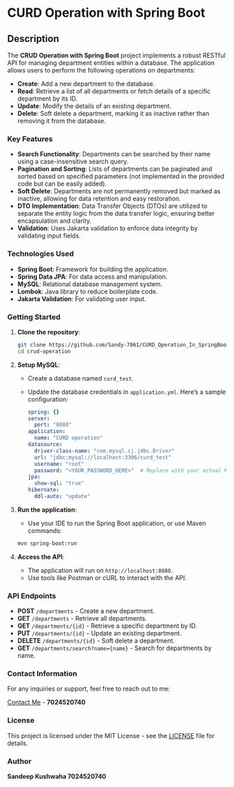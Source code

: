 # CURD Operation with Spring Boot

## Description
The **CRUD Operation with Spring Boot** project implements a robust RESTful API for managing department entities within a database. The application allows users to perform the following operations on departments:

- **Create**: Add a new department to the database.
- **Read**: Retrieve a list of all departments or fetch details of a specific department by its ID.
- **Update**: Modify the details of an existing department.
- **Delete**: Soft delete a department, marking it as inactive rather than removing it from the database.

### Key Features
- **Search Functionality**: Departments can be searched by their name using a case-insensitive search query.
- **Pagination and Sorting**: Lists of departments can be paginated and sorted based on specified parameters (not implemented in the provided code but can be easily added).
- **Soft Delete**: Departments are not permanently removed but marked as inactive, allowing for data retention and easy restoration.
- **DTO Implementation**: Data Transfer Objects (DTOs) are utilized to separate the entity logic from the data transfer logic, ensuring better encapsulation and clarity.
- **Validation**: Uses Jakarta validation to enforce data integrity by validating input fields.

### Technologies Used
- **Spring Boot**: Framework for building the application.
- **Spring Data JPA**: For data access and manipulation.
- **MySQL**: Relational database management system.
- **Lombok**: Java library to reduce boilerplate code.
- **Jakarta Validation**: For validating user input.

### Getting Started
1. **Clone the repository**:
   ```bash
   git clone https://github.com/Sandy-7061/CURD_Operation_In_SpringBoot.git
   cd crud-operation
   ```

2. **Setup MySQL**:
   - Create a database named `curd_test`.
   - Update the database credentials in `application.yml`. Here’s a sample configuration:

     ```yaml
     spring: {}
     server:
       port: "8080"
     application:
       name: "CURD operation"
     datasource:
       driver-class-name: "com.mysql.cj.jdbc.Driver"
       url: "jdbc:mysql://localhost:3306/curd_test"
       username: "root"
       password: "<YOUR_PASSWORD_HERE>"  # Replace with your actual MySQL password
     jpa:
       show-sql: "true"
     hibernate:
       ddl-auto: "update"
     ```

3. **Run the application**:
   - Use your IDE to run the Spring Boot application, or use Maven commands:
   ```bash
   mvn spring-boot:run
   ```

4. **Access the API**:
   - The application will run on `http://localhost:8080`.
   - Use tools like Postman or cURL to interact with the API.

### API Endpoints
- **POST** `/departments` - Create a new department.
- **GET** `/departments` - Retrieve all departments.
- **GET** `/departments/{id}` - Retrieve a specific department by ID.
- **PUT** `/departments/{id}` - Update an existing department.
- **DELETE** `/departments/{id}` - Soft delete a department.
- **GET** `/departments/search?name={name}` - Search for departments by name.

### Contact Information
For any inquiries or support, feel free to reach out to me:

[Contact Me](tel:+917024520740) - **7024520740**

### License
This project is licensed under the MIT License - see the [LICENSE](LICENSE) file for details.

### Author
**Sandeep Kushwaha
   7024520740**
